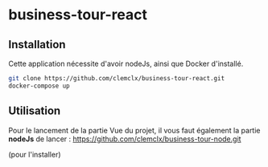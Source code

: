 # business-tour-react
## Installation 


Cette application nécessite d'avoir nodeJs, ainsi que Docker d'installé.
```bash
git clone https://github.com/clemclx/business-tour-react.git
docker-compose up
```
 

## Utilisation


Pour le lancement de la partie Vue du projet, il vous faut également la partie **nodeJs** de lancer : https://github.com/clemclx/business-tour-node.git


(pour l'installer)
